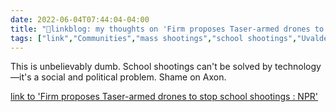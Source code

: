 ```yaml
---
date: 2022-06-04T07:44:04-04:00
title: "🔗linkblog: my thoughts on 'Firm proposes Taser-armed drones to stop school shootings : NPR'"
tags: ["link","Communities","mass shootings","school shootings","Uvalde shooting","gun violence","drones","technology"]
---
```

This is unbelievably dumb. School shootings can't be solved by technology—it's a social and political problem. Shame on Axon.
 

[link to 'Firm proposes Taser-armed drones to stop school shootings : NPR'](https://www.npr.org/2022/06/04/1103066205/taser-armed-drones-school-shootings)
